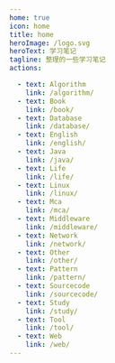 ```yaml
---
home: true
icon: home
title: home
heroImage: /logo.svg
heroText: 学习笔记
tagline: 整理的一些学习笔记
actions:

  - text: Algorithm
    link: /algorithm/
  - text: Book
    link: /book/    
  - text: Database
    link: /database/
  - text: English
    link: /english/
  - text: Java
    link: /java/
  - text: Life
    link: /life/
  - text: Linux
    link: /linux/
  - text: Mca
    link: /mca/
  - text: Middleware
    link: /middleware/
  - text: Network
    link: /network/
  - text: Other
    link: /other/
  - text: Pattern
    link: /pattern/
  - text: Sourcecode
    link: /sourcecode/
  - text: Study
    link: /study/
  - text: Tool
    link: /tool/
  - text: Web
    link: /web/
---
```


